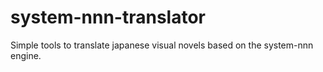 # system-nnn-translator
Simple tools to translate japanese visual novels based on the system-nnn engine.
